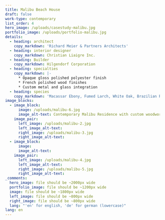 ```yaml
---
title: Malibu Beach House
draft: false
work-type: contemporary
list_order: 4
hero_image: /uploads/casestudy-malibu.jpg
portfolio_image: /uploads/portfolio-malibu.jpg
details:
  - heading: architect
    copy_markdown: 'Richard Meier & Partners Architects'
  - heading: interior designer
    copy_markdown: Christian Liaigre Inc.
  - heading: Builder
    copy_markdown: Hilgendorf Corporation
  - heading: specialties
    copy_markdown: |-
      * Opaque gloss polished polyester finish
      * French polished wood finishes
      * Custom metal and glass integration
  - heading: species
    copy_markdown: 'Macassar Ebony, Fumed Larch, White Oak, Brazilian Rosewood'
image_blocks:
  - image_block:
      image: /uploads/malibu-6.jpg
      image_alt-text: Contemporary Malibu Residence with custom woodwork and joinery design
    image_pair:
      left_image: /uploads/malibu-2.jpg
      left_image_alt-text:
      right_image: /uploads/malibu-3.jpg
      right_image_alt-text:
  - image_block:
      image:
      image_alt-text:
    image_pair:
      left_image: /uploads/malibu-4.jpg
      left_image_alt-text:
      right_image: /uploads/malibu-5.jpg
      right_image_alt-text:
_comments:
  hero_image: file should be ~2000px wide
  portfolio_image: file should be ~1200px wide
  image: file should be ~1800px wide
  left_image: file should be ~800px wide
  right_image: file should be ~800px wide
  lang: "'en' for english, 'de' for german (lowercase)"
lang: en
---
```


